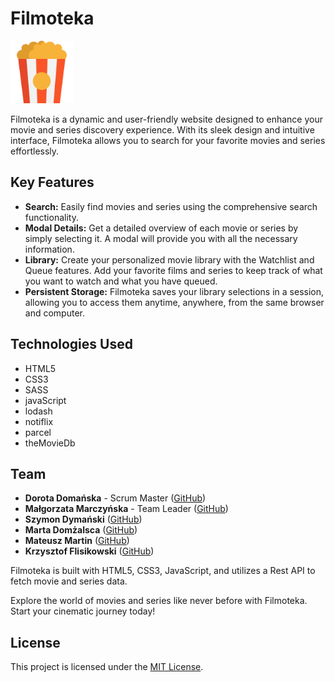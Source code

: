 # Filmoteka


<img src="./src/images/logo.svg" alt="app-icon" width="100" height="100">

Filmoteka is a dynamic and user-friendly website designed to enhance your movie and series discovery experience. With its sleek design and intuitive interface, Filmoteka allows you to search for your favorite movies and series effortlessly.

## Key Features

- **Search:** Easily find movies and series using the comprehensive search functionality.
- **Modal Details:** Get a detailed overview of each movie or series by simply selecting it. A modal will provide you with all the necessary information.
- **Library:** Create your personalized movie library with the Watchlist and Queue features. Add your favorite films and series to keep track of what you want to watch and what you have queued.
- **Persistent Storage:** Filmoteka saves your library selections in a session, allowing you to access them anytime, anywhere, from the same browser and computer.
  
## Technologies Used

- HTML5
- CSS3
- SASS
- javaScript
- lodash
- notiflix
- parcel
- theMovieDb

## Team

- **Dorota Domańska** - Scrum Master ([GitHub](https://github.com/DorotaDomanska))
- **Małgorzata Marczyńska** - Team Leader ([GitHub](https://github.com/MalgorzataMarczynska))
- **Szymon Dymański** ([GitHub](https://github.com/sind83/MellowYellow))
- **Marta Domżalsca** ([GitHub](https://github.com/martadomzalska))
- **Mateusz Martin** ([GitHub](https://github.com/KitsuneAkvma))
- **Krzysztof Flisikowski** ([GitHub](https://github.com/Krzysztoff420))

Filmoteka is built with HTML5, CSS3, JavaScript, and utilizes a Rest API to fetch movie and series data.

Explore the world of movies and series like never before with Filmoteka. Start your cinematic journey today!

## License

This project is licensed under the [MIT License](LICENSE).
